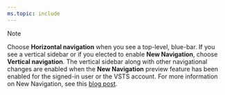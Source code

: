 ```yaml
---
ms.topic: include
---
```


> [!NOTE]
> Choose **Horizontal navigation** when you see a top-level, blue-bar. If you see a vertical sidebar or if you elected to enable **New Navigation**, choose **Vertical navigation**. The vertical sidebar along with other navigational changes are enabled when the **New Navigation** preview feature has been enabled for the signed-in user or the VSTS account. For more information on New Navigation, see this [blog post](https://blogs.msdn.microsoft.com/devops/2018/06/19/new-navigation/).  
